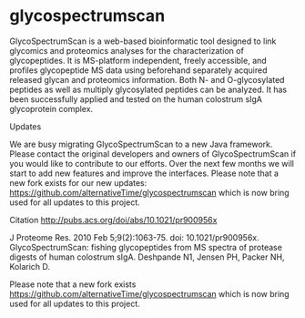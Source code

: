 glycospectrumscan
=================

GlycoSpectrumScan is a web-based bioinformatic tool designed to link glycomics and proteomics analyses for the characterization of glycopeptides. It is MS-platform independent, freely accessible, and profiles glycopeptide MS data using beforehand separately acquired released glycan and proteomics information. Both N- and O-glycosylated peptides as well as multiply glycosylated peptides can be analyzed. It has been successfully applied and tested on the human colostrum sIgA glycoprotein complex.

Updates

We are busy migrating GlycoSpectrumScan to a new Java framework. Please contact the original developers and owners of GlycoSpectrumScan if you would like to contribute to our efforts. Over the next few months we will start to add new features and improve the interfaces. Please note that a new fork exists for our new updates:
https://github.com/alternativeTime/glycospectrumscan which is now bring used for all updates to this project.

Citation http://pubs.acs.org/doi/abs/10.1021/pr900956x

J Proteome Res. 2010 Feb 5;9(2):1063-75. doi: 10.1021/pr900956x. GlycoSpectrumScan: fishing glycopeptides from MS spectra of protease digests of human colostrum sIgA. Deshpande N1, Jensen PH, Packer NH, Kolarich D.

Please note that a new fork exists
https://github.com/alternativeTime/glycospectrumscan which is now bring used for all updates to this project.
